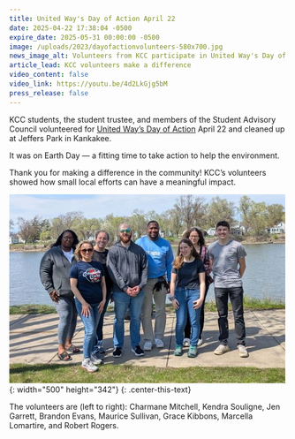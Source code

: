 ```yaml
---
title: United Way's Day of Action April 22
date: 2025-04-22 17:38:04 -0500
expire_date: 2025-05-31 00:00:00 -0500
image: /uploads/2023/dayofactionvolunteers-580x700.jpg
news_image_alt: Volunteers from KCC participate in United Way's Day of Action April 22, 2025
article_lead: KCC volunteers make a difference
video_content: false
video_link: https://youtu.be/4d2LkGjg5bM
press_release: false
---
```

KCC students, the student trustee, and members of the Student Advisory Council volunteered for [United Way’s Day of Action](https://tockify.com/kankakeecc/detail/1901/1745344800000) April 22 and cleaned up at Jeffers Park in Kankakee.

It was on Earth Day — a fitting time to take action to help the environment.

Thank you for making a difference in the community! KCC’s volunteers showed how small local efforts can have a meaningful impact.

![L-R: Charmane Mitchell, Kendra Souligne, Jen Garrett, Brandon Evans, Maurice Sullivan, Grace Kibbons, Marcella Lomartire, and Robert Rogers.](/uploads/2023/dayofactionvolunteers-500x342.jpg "L-R: Charmane Mitchell, Kendra Souligne, Jen Garrett, Brandon Evans, Maurice Sullivan, Grace Kibbons, Marcella Lomartire, and Robert Rogers."){: width="500" height="342"}
{: .center-this-text}

The volunteers are (left to right): Charmane Mitchell, Kendra Souligne, Jen Garrett, Brandon Evans, Maurice Sullivan, Grace Kibbons, Marcella Lomartire, and Robert Rogers.